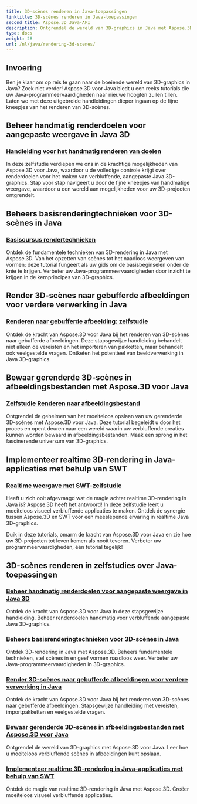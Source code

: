 ```yaml
---
title: 3D-scènes renderen in Java-toepassingen
linktitle: 3D-scènes renderen in Java-toepassingen
second_title: Aspose.3D Java-API
description: Ontgrendel de wereld van 3D-graphics in Java met Aspose.3D-tutorials. Beheers moeiteloos handmatige weergave, basistechnieken, beeldverwerking en realtime weergave.
type: docs
weight: 28
url: /nl/java/rendering-3d-scenes/
---
```

## Invoering

Ben je klaar om op reis te gaan naar de boeiende wereld van 3D-graphics in Java? Zoek niet verder! Aspose.3D voor Java biedt u een reeks tutorials die uw Java-programmeervaardigheden naar nieuwe hoogten zullen tillen. Laten we met deze uitgebreide handleidingen dieper ingaan op de fijne kneepjes van het renderen van 3D-scènes.

## Beheer handmatig renderdoelen voor aangepaste weergave in Java 3D
### [Handleiding voor het handmatig renderen van doelen](./manual-render-targets/)

In deze zelfstudie verdiepen we ons in de krachtige mogelijkheden van Aspose.3D voor Java, waardoor u de volledige controle krijgt over renderdoelen voor het maken van verbluffende, aangepaste Java 3D-graphics. Stap voor stap navigeert u door de fijne kneepjes van handmatige weergave, waardoor u een wereld aan mogelijkheden voor uw 3D-projecten ontgrendelt.

## Beheers basisrenderingtechnieken voor 3D-scènes in Java
### [Basiscursus rendertechnieken](./basic-rendering/)

Ontdek de fundamentele technieken van 3D-rendering in Java met Aspose.3D. Van het opzetten van scènes tot het naadloos weergeven van vormen: deze tutorial fungeert als uw gids om de basisbeginselen onder de knie te krijgen. Verbeter uw Java-programmeervaardigheden door inzicht te krijgen in de kernprincipes van 3D-graphics.

## Render 3D-scènes naar gebufferde afbeeldingen voor verdere verwerking in Java
### [Renderen naar gebufferde afbeelding: zelfstudie](./render-to-buffered-image/)

Ontdek de kracht van Aspose.3D voor Java bij het renderen van 3D-scènes naar gebufferde afbeeldingen. Deze stapsgewijze handleiding behandelt niet alleen de vereisten en het importeren van pakketten, maar behandelt ook veelgestelde vragen. Ontketen het potentieel van beeldverwerking in Java 3D-graphics.

## Bewaar gerenderde 3D-scènes in afbeeldingsbestanden met Aspose.3D voor Java
### [Zelfstudie Renderen naar afbeeldingsbestand](./render-to-file/)

Ontgrendel de geheimen van het moeiteloos opslaan van uw gerenderde 3D-scènes met Aspose.3D voor Java. Deze tutorial begeleidt u door het proces en opent deuren naar een wereld waarin uw verbluffende creaties kunnen worden bewaard in afbeeldingsbestanden. Maak een sprong in het fascinerende universum van 3D-graphics.

## Implementeer realtime 3D-rendering in Java-applicaties met behulp van SWT
### [Realtime weergave met SWT-zelfstudie](./real-time-rendering-swt/)

Heeft u zich ooit afgevraagd wat de magie achter realtime 3D-rendering in Java is? Aspose.3D heeft het antwoord! In deze zelfstudie leert u moeiteloos visueel verbluffende applicaties te maken. Ontdek de synergie tussen Aspose.3D en SWT voor een meeslepende ervaring in realtime Java 3D-graphics.

Duik in deze tutorials, omarm de kracht van Aspose.3D voor Java en zie hoe uw 3D-projecten tot leven komen als nooit tevoren. Verbeter uw programmeervaardigheden, één tutorial tegelijk!
## 3D-scènes renderen in zelfstudies over Java-toepassingen
### [Beheer handmatig renderdoelen voor aangepaste weergave in Java 3D](./manual-render-targets/)
Ontdek de kracht van Aspose.3D voor Java in deze stapsgewijze handleiding. Beheer renderdoelen handmatig voor verbluffende aangepaste Java 3D-graphics.
### [Beheers basisrenderingtechnieken voor 3D-scènes in Java](./basic-rendering/)
Ontdek 3D-rendering in Java met Aspose.3D. Beheers fundamentele technieken, stel scènes in en geef vormen naadloos weer. Verbeter uw Java-programmeervaardigheden in 3D-graphics.
### [Render 3D-scènes naar gebufferde afbeeldingen voor verdere verwerking in Java](./render-to-buffered-image/)
Ontdek de kracht van Aspose.3D voor Java bij het renderen van 3D-scènes naar gebufferde afbeeldingen. Stapsgewijze handleiding met vereisten, importpakketten en veelgestelde vragen.
### [Bewaar gerenderde 3D-scènes in afbeeldingsbestanden met Aspose.3D voor Java](./render-to-file/)
Ontgrendel de wereld van 3D-graphics met Aspose.3D voor Java. Leer hoe u moeiteloos verbluffende scènes in afbeeldingen kunt opslaan.
### [Implementeer realtime 3D-rendering in Java-applicaties met behulp van SWT](./real-time-rendering-swt/)
Ontdek de magie van realtime 3D-rendering in Java met Aspose.3D. Creëer moeiteloos visueel verbluffende applicaties.